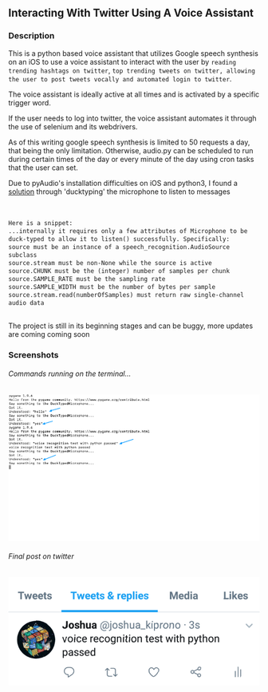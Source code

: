 ## Interacting With Twitter Using A Voice Assistant  

### Description

This is a python based voice assistant that utilizes Google speech synthesis on an iOS to use a voice assistant to interact with the user by `reading trending hashtags on twitter`, `top trending tweets on twitter, allowing the user to post tweets vocally and automated login to twitter`.

The voice assistant is ideally active at all times and is activated by a specific trigger word. 

If the user needs to log into twitter, the voice assistant automates it through the use of selenium and its webdrivers. 

As of this writing google speech synthesis is limited to 50 requests a day, that being the only limitation. Otherwise, audio.py can be scheduled to run during certain times of the day or every minute of the day using cron tasks that the user can set.


Due to pyAudio's installation difficulties on iOS and python3, I found a [solution]('https://stackoverflow.com/questions/55984129/attributeerror-could-not-find-pyaudio-check-installation-cant-use-speech-re') through 'ducktyping' the microphone to listen to messages
 



```


Here is a snippet:
...internally it requires only a few attributes of Microphone to be duck-typed to allow it to listen() successfully. Specifically:
source must be an instance of a speech_recognition.AudioSource subclass
source.stream must be non-None while the source is active
source.CHUNK must be the (integer) number of samples per chunk
source.SAMPLE_RATE must be the sampling rate
source.SAMPLE_WIDTH must be the number of bytes per sample
source.stream.read(numberOfSamples) must return raw single-channel audio data


```


 The project is still in its beginning stages and can be buggy, more updates are coming coming soon

### Screenshots

###### Commands running on the terminal...
![screenshot1](/images/screenshot1.png)

###### Final post on twitter
![screenshot2](/images/screenshot2.png)



